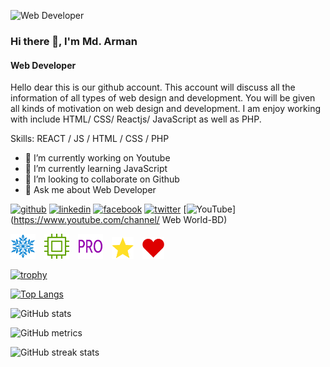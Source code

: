 ![Web Developer](https://scontent.fdac22-1.fna.fbcdn.net/v/t39.30808-6/225713569_100365579026538_3019541053893216597_n.jpg?stp=dst-jpg_s960x960&_nc_cat=106&ccb=1-7&_nc_sid=5f2048&_nc_ohc=mnAhEKfa3ssAX8vN5EE&_nc_ht=scontent.fdac22-1.fna&oh=00_AfAAiAXhebs8XK1eA0n2-JL5hl9-M9u5d32u_zlQbDA_BQ&oe=65ECD86E)

### Hi there 👋, I'm Md. Arman
#### Web Developer


Hello dear this is our github account. This account will discuss all the information of all types of web design and development. You will be given all kinds of motivation on web design and development. I am enjoy working with include HTML/ CSS/ Reactjs/ JavaScript as well as PHP.

Skills: REACT / JS / HTML / CSS / PHP

- 🔭 I’m currently working on Youtube 
- 🌱 I’m currently learning JavaScript 
- 👯 I’m looking to collaborate on Github 
- 💬 Ask me about Web Developer 


[<img src='https://cdn.jsdelivr.net/npm/simple-icons@3.0.1/icons/github.svg' alt='github' height='40'>](https://github.com/WebWorld-BD)  [<img src='https://cdn.jsdelivr.net/npm/simple-icons@3.0.1/icons/linkedin.svg' alt='linkedin' height='40'>](https://www.linkedin.com/in/https://www.linkedin.com/in/md-arman-35b006216//)  [<img src='https://cdn.jsdelivr.net/npm/simple-icons@3.0.1/icons/facebook.svg' alt='facebook' height='40'>](https://www.facebook.com/WebWorldPage)  [<img src='https://cdn.jsdelivr.net/npm/simple-icons@3.0.1/icons/twitter.svg' alt='twitter' height='40'>](https://twitter.com/https://twitter.com/MdArmanurrahman?s=09)  [<img src='https://cdn.jsdelivr.net/npm/simple-icons@3.0.1/icons/youtube.svg' alt='YouTube' height='40'>](https://www.youtube.com/channel/ Web World-BD)  

<a href='https://archiveprogram.github.com/'><img src='https://raw.githubusercontent.com/acervenky/animated-github-badges/master/assets/acbadge.gif' width='40' height='40'></a> <a href='https://docs.github.com/en/developers'><img src='https://raw.githubusercontent.com/acervenky/animated-github-badges/master/assets/devbadge.gif' width='40' height='40'></a> <a href='https://github.com/pricing'><img src='https://raw.githubusercontent.com/acervenky/animated-github-badges/master/assets/pro.gif' width='40' height='40'></a> <a href='https://stars.github.com/'><img src='https://raw.githubusercontent.com/acervenky/animated-github-badges/master/assets/starbadge.gif' width='35' height='35'></a> <a href='https://docs.github.com/en/github/supporting-the-open-source-community-with-github-sponsors'><img src='https://raw.githubusercontent.com/acervenky/animated-github-badges/master/assets/sponsorbadge.gif' width='35' height='35'></a> 

[![trophy](https://github-profile-trophy.vercel.app/?username=WebWorld-BD)](https://github.com/ryo-ma/github-profile-trophy)

[![Top Langs](https://github-readme-stats.vercel.app/api/top-langs/?username=WebWorld-BD)](https://github.com/anuraghazra/github-readme-stats)

![GitHub stats](https://github-readme-stats.vercel.app/api?username=WebWorld-BD&show_icons=true)  

![GitHub metrics](https://metrics.lecoq.io/WebWorld-BD)  

![GitHub streak stats](https://streak-stats.demolab.com/?user=WebWorld-BD)  
